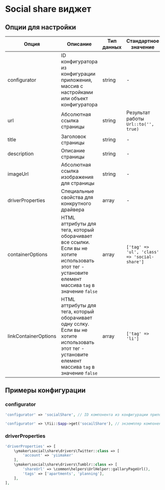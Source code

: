 Social share виджет
===================

## Опции для настройки

| Опция                 | Описание                                                                                                                                              | Тип данных    | Стандартное значение                          |
|-----------------------|-------------------------------------------------------------------------------------------------------------------------------------------------------|---------------|-----------------------------------------------|
|configurator           |ID конфигуратора из конфигурации приложения, массив с настройками или объект конфигуратора                                                             |string         |-                                              |
|url                    |Абсолютная ссылка страницы                                                                                                                             |string         |Результат работы `Url::to('', true)`           |
|title                  |Заголовок страницы                                                                                                                                     |string         |-                                              |
|description            |Описание страницы                                                                                                                                      |string         |-                                              |
|imageUrl               |Абсолютная ссылка изображения для страницы                                                                                                             |string         |-                                              |
|driverProperties       |Специальные свойства для конкрутного драйвера                                                                                                          |array          |-                                              |
|containerOptions       |HTML аттрибуты для тега, который оборачивает все ссылки. Если вы не хотите использовать этот тег - установите елемент массива `tag` в значение `false` |array          |`['tag' => 'ul', 'class' => 'social-share']`   |
|linkContainerOptions   |HTML аттрибуты для тега, который оборачивает одну сслку. Если вы не хотите использовать этот тег - установите елемент массива `tag` в значение `false` |array          |`['tag' => 'li']`                              |


## Примеры конфигурации

### configurator

```php
'configurator' => 'socialShare', // ID компонента из конфигурации приложения
```

```php
'configurator' => \Yii::$app->get('socailShare'), // экземпляр компонента
```

### driverProperties

```php
'driverProperties' => [
    \ymaker\social\share\drivers\Twitter::class => [
        'account' => 'yiimaker'
    ],
    \ymaker\social\share\drivers\Tumblr::class => [
        'shareUrl' => \common\helpers\UrlHelper::gallaryPageUrl(),
        'tags' => ['apartments', 'planning'],
    ],
],
```
